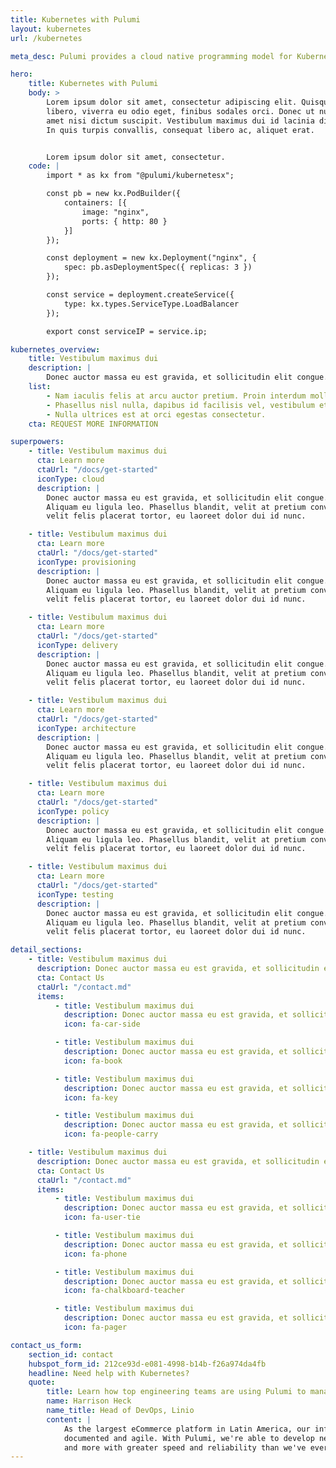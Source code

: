 ```yaml
---
title: Kubernetes with Pulumi
layout: kubernetes
url: /kubernetes

meta_desc: Pulumi provides a cloud native programming model for Kubernetes deployments and orchestration. Any code, any cloud, any app.

hero:
    title: Kubernetes with Pulumi
    body: >
        Lorem ipsum dolor sit amet, consectetur adipiscing elit. Quisque magna
        libero, viverra eu odio eget, finibus sodales orci. Donec ut nulla sit
        amet nisi dictum suscipit. Vestibulum maximus dui id lacinia dignissim.
        In quis turpis convallis, consequat libero ac, aliquet erat.


        Lorem ipsum dolor sit amet, consectetur.
    code: |
        import * as kx from "@pulumi/kubernetesx";

        const pb = new kx.PodBuilder({
            containers: [{
                image: "nginx",
                ports: { http: 80 }
            }]
        });

        const deployment = new kx.Deployment("nginx", {
            spec: pb.asDeploymentSpec({ replicas: 3 })
        });

        const service = deployment.createService({
            type: kx.types.ServiceType.LoadBalancer
        });

        export const serviceIP = service.ip;

kubernetes_overview:
    title: Vestibulum maximus dui
    description: |
        Donec auctor massa eu est gravida, et sollicitudin elit congue. Aliquam eu ligula leo. Phasellus blandit, velit at pretium convallis, velit felis placerat tortor, eu laoreet dolor dui id nunc.
    list:
        - Nam iaculis felis at arcu auctor pretium. Proin interdum mollis aliquam.
        - Phasellus nisl nulla, dapibus id facilisis vel, vestibulum et velit. Ut porttitor libero nec quam porttitor pretium. Vestibulum ante ipsum primis in faucibus orci.
        - Nulla ultrices est at orci egestas consectetur.
    cta: REQUEST MORE INFORMATION

superpowers:
    - title: Vestibulum maximus dui
      cta: Learn more
      ctaUrl: "/docs/get-started"
      iconType: cloud
      description: |
        Donec auctor massa eu est gravida, et sollicitudin elit congue.
        Aliquam eu ligula leo. Phasellus blandit, velit at pretium convallis,
        velit felis placerat tortor, eu laoreet dolor dui id nunc.

    - title: Vestibulum maximus dui
      cta: Learn more
      ctaUrl: "/docs/get-started"
      iconType: provisioning
      description: |
        Donec auctor massa eu est gravida, et sollicitudin elit congue.
        Aliquam eu ligula leo. Phasellus blandit, velit at pretium convallis,
        velit felis placerat tortor, eu laoreet dolor dui id nunc.

    - title: Vestibulum maximus dui
      cta: Learn more
      ctaUrl: "/docs/get-started"
      iconType: delivery
      description: |
        Donec auctor massa eu est gravida, et sollicitudin elit congue.
        Aliquam eu ligula leo. Phasellus blandit, velit at pretium convallis,
        velit felis placerat tortor, eu laoreet dolor dui id nunc.

    - title: Vestibulum maximus dui
      cta: Learn more
      ctaUrl: "/docs/get-started"
      iconType: architecture
      description: |
        Donec auctor massa eu est gravida, et sollicitudin elit congue.
        Aliquam eu ligula leo. Phasellus blandit, velit at pretium convallis,
        velit felis placerat tortor, eu laoreet dolor dui id nunc.

    - title: Vestibulum maximus dui
      cta: Learn more
      ctaUrl: "/docs/get-started"
      iconType: policy
      description: |
        Donec auctor massa eu est gravida, et sollicitudin elit congue.
        Aliquam eu ligula leo. Phasellus blandit, velit at pretium convallis,
        velit felis placerat tortor, eu laoreet dolor dui id nunc.

    - title: Vestibulum maximus dui
      cta: Learn more
      ctaUrl: "/docs/get-started"
      iconType: testing
      description: |
        Donec auctor massa eu est gravida, et sollicitudin elit congue.
        Aliquam eu ligula leo. Phasellus blandit, velit at pretium convallis,
        velit felis placerat tortor, eu laoreet dolor dui id nunc.

detail_sections:
    - title: Vestibulum maximus dui
      description: Donec auctor massa eu est gravida, et sollicitudin elit congue. Aliquam eu ligula leo. Phasellus blandit, velit at pretium convallis.
      cta: Contact Us
      ctaUrl: "/contact.md"
      items:
          - title: Vestibulum maximus dui
            description: Donec auctor massa eu est gravida, et sollicitudin elit congue. Aliquam eu ligula leo.
            icon: fa-car-side

          - title: Vestibulum maximus dui
            description: Donec auctor massa eu est gravida, et sollicitudin elit congue. Aliquam eu ligula leo.
            icon: fa-book

          - title: Vestibulum maximus dui
            description: Donec auctor massa eu est gravida, et sollicitudin elit congue. Aliquam eu ligula leo.
            icon: fa-key

          - title: Vestibulum maximus dui
            description: Donec auctor massa eu est gravida, et sollicitudin elit congue. Aliquam eu ligula leo.
            icon: fa-people-carry

    - title: Vestibulum maximus dui
      description: Donec auctor massa eu est gravida, et sollicitudin elit congue. Aliquam eu ligula leo. Phasellus blandit, velit at pretium convallis.
      cta: Contact Us
      ctaUrl: "/contact.md"
      items:
          - title: Vestibulum maximus dui
            description: Donec auctor massa eu est gravida, et sollicitudin elit congue. Aliquam eu ligula leo.
            icon: fa-user-tie

          - title: Vestibulum maximus dui
            description: Donec auctor massa eu est gravida, et sollicitudin elit congue. Aliquam eu ligula leo.
            icon: fa-phone

          - title: Vestibulum maximus dui
            description: Donec auctor massa eu est gravida, et sollicitudin elit congue. Aliquam eu ligula leo.
            icon: fa-chalkboard-teacher

          - title: Vestibulum maximus dui
            description: Donec auctor massa eu est gravida, et sollicitudin elit congue. Aliquam eu ligula leo.
            icon: fa-pager

contact_us_form:
    section_id: contact
    hubspot_form_id: 212ce93d-e081-4998-b14b-f26a974da4fb
    headline: Need help with Kubernetes?
    quote:
        title: Learn how top engineering teams are using Pulumi to manage and provision Kubernetes clusters in any cloud.
        name: Harrison Heck
        name_title: Head of DevOps, Linio
        content: |
            As the largest eCommerce platform in Latin America, our infrastructure has to be highly stable, well
            documented and agile. With Pulumi, we're able to develop new infrastructure, change existing infrastructure
            and more with greater speed and reliability than we've ever had before.
---
```

